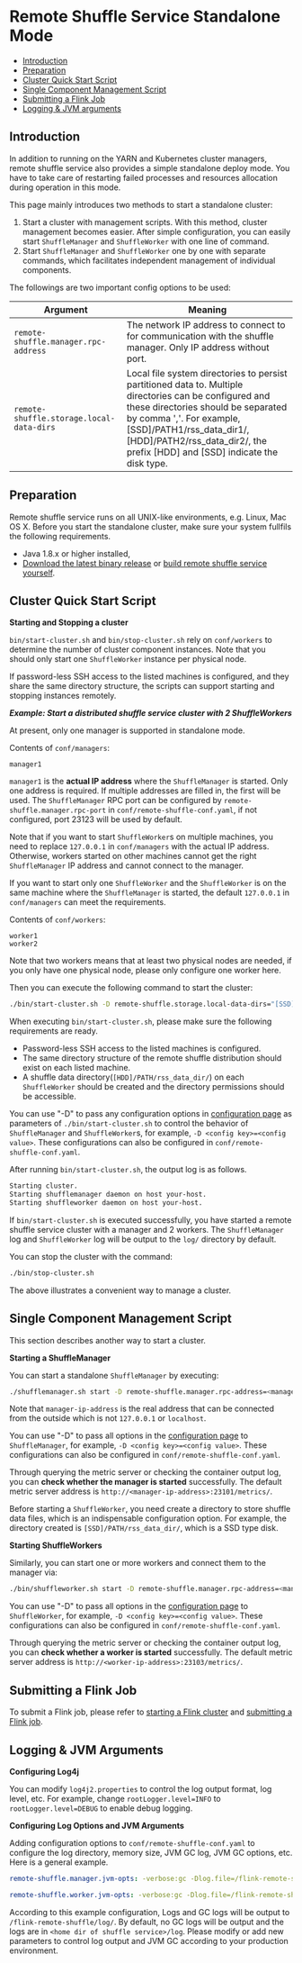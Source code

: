 <!--
Licensed to the Apache Software Foundation (ASF) under one
or more contributor license agreements.  See the NOTICE file
distributed with this work for additional information
regarding copyright ownership.  The ASF licenses this file
to you under the Apache License, Version 2.0 (the
"License"); you may not use this file except in compliance
with the License.  You may obtain a copy of the License at

  http://www.apache.org/licenses/LICENSE-2.0

Unless required by applicable law or agreed to in writing,
software distributed under the License is distributed on an
"AS IS" BASIS, WITHOUT WARRANTIES OR CONDITIONS OF ANY
KIND, either express or implied.  See the License for the
specific language governing permissions and limitations
under the License.
-->

# Remote Shuffle Service Standalone Mode

- [Introduction](#introduction)
- [Preparation](#preparation)
- [Cluster Quick Start Script](#cluster-quick-start-script)
- [Single Component Management Script](#single-component-management-script)
- [Submitting a Flink Job](#submitting-a-flink-job)
- [Logging & JVM arguments](#logging--jvm-arguments)

## Introduction
In addition to running on the YARN and Kubernetes cluster managers, remote shuffle service also provides a simple standalone deploy mode. You have to take care of restarting failed processes and resources allocation during operation in this mode.

This page mainly introduces two methods to start a standalone cluster:
1. Start a cluster with management scripts. With this method, cluster management becomes easier. After simple configuration, you can easily start `ShuffleManager` and `ShuffleWorker` with one line of command.
2. Start `ShuffleManager` and `ShuffleWorker` one by one with separate commands, which facilitates independent management of individual components.

The followings are two important config options to be used:

| Argument | Meaning |
| -------- | ------- |
|`remote-shuffle.manager.rpc-address` | The network IP address to connect to for communication with the shuffle manager. Only IP address without port.|
|`remote-shuffle.storage.local-data-dirs` | Local file system directories to persist partitioned data to. Multiple directories can be configured and these directories should be separated by comma ','. For example, [SSD]/PATH1/rss_data_dir1/,[HDD]/PATH2/rss_data_dir2/, the prefix [HDD] and [SSD] indicate the disk type.|

## Preparation
Remote shuffle service runs on all UNIX-like environments, e.g. Linux, Mac OS X. Before you start the standalone cluster, make sure your system fullfils the following requirements.

- Java 1.8.x or higher installed,
- [Download the latest binary release](https://github.com/flink-extended/flink-remote-shuffle/releases) or [build remote shuffle service yourself](https://github.com/flink-extended/flink-remote-shuffle#building-from-source).

## Cluster Quick Start Script
**Starting and Stopping a cluster**

`bin/start-cluster.sh` and `bin/stop-cluster.sh` rely on `conf/workers` to determine the number of cluster component instances. Note that you should only start one `ShuffleWorker` instance per physical node.

If password-less SSH access to the listed machines is configured, and they share the same directory structure, the scripts can support starting and stopping instances remotely.

***Example: Start a distributed shuffle service cluster with 2 ShuffleWorkers***

At present, only one manager is supported in standalone mode. 

Contents of `conf/managers`:

```
manager1
```

`manager1` is the **actual IP address** where the `ShuffleManager` is started. Only one address is required. If multiple addresses are filled in, the first will be used. The `ShuffleManager` RPC port can be configured by `remote-shuffle.manager.rpc-port` in `conf/remote-shuffle-conf.yaml`, if not configured, port 23123 will be used by default.

Note that if you want to start `ShuffleWorker`s on multiple machines, you need to replace `127.0.0.1` in `conf/managers` with the actual IP address. Otherwise, workers started on other machines cannot get the right `ShuffleManager` IP address and cannot connect to the manager.

If you want to start only one `ShuffleWorker` and the `ShuffleWorker` is on the same machine where the `ShuffleManager` is started, the default `127.0.0.1` in `conf/managers` can meet the requirements.

Contents of `conf/workers`:

```
worker1
worker2
```

Note that two workers means that at least two physical nodes are needed, if you only have one physical node, please only configure one worker here.

Then you can execute the following command to start the cluster:

```sh
./bin/start-cluster.sh -D remote-shuffle.storage.local-data-dirs="[SSD]/PATH/rss_data_dir/"
```

When executing `bin/start-cluster.sh`, please make sure the following requirements are ready.
- Password-less SSH access to the listed machines is configured.
- The same directory structure of the remote shuffle distribution should exist on each listed machine.
- A shuffle data directory(`[HDD]/PATH/rss_data_dir/`) on each `ShuffleWorker` should be created and the directory permissions should be accessible.

You can use "-D" to pass any configuration options in [configuration page](https://github.com/flink-extended/flink-remote-shuffle/blob/master/docs/configuration.md) as parameters of `./bin/start-cluster.sh` to control the behavior of `ShuffleManager` and  `ShuffleWorker`s, for example, `-D <config key>=<config value>`. These configurations can also be configured in `conf/remote-shuffle-conf.yaml`.

After running `bin/start-cluster.sh`, the output log is as follows.

```sh
Starting cluster.
Starting shufflemanager daemon on host your-host.
Starting shuffleworker daemon on host your-host.
```

If `bin/start-cluster.sh` is executed successfully, you have started a remote shuffle service cluster with a manager and 2 workers.
The `ShuffleManager` log and `ShuffleWorker` log will be output to the `log/` directory by default.

You can stop the cluster with the command:

```sh
./bin/stop-cluster.sh
```

The above illustrates a convenient way to manage a cluster.

## Single Component Management Script

This section describes another way to start a cluster.

**Starting a ShuffleManager**

You can start a standalone `ShuffleManager` by executing:

```sh
./shufflemanager.sh start -D remote-shuffle.manager.rpc-address=<manager-ip-address>
```

Note that `manager-ip-address` is the real address that can be connected from the outside which is not `127.0.0.1` or `localhost`.

You can use "-D" to pass all options in the [configuration page](https://github.com/flink-extended/flink-remote-shuffle/blob/master/docs/configuration.md) to `ShuffleManager`, for example, `-D <config key>=<config value>`. These configurations can also be configured in `conf/remote-shuffle-conf.yaml`.

Through querying the metric server or checking the container output log, you can **check whether the manager is started** successfully. The default metric server address is `http://<manager-ip-address>:23101/metrics/`.

Before starting a `ShuffleWorker`, you need create a directory to store shuffle data files, which is an indispensable configuration option. For example, the  directory created is `[SSD]/PATH/rss_data_dir/`, which is a SSD type disk.

**Starting ShuffleWorkers**

Similarly, you can start one or more workers and connect them to the manager via:

```sh
./bin/shuffleworker.sh start -D remote-shuffle.manager.rpc-address=<manager-ip-address> -D remote-shuffle.storage.local-data-dirs="[HDD]/PATH/rss_data_dir/"
```

You can use "-D" to pass all options in the [configuration page](https://github.com/flink-extended/flink-remote-shuffle/blob/master/docs/configuration.md) to `ShuffleWorker`, for example, `-D <config key>=<config value>`. These configurations can also be configured in `conf/remote-shuffle-conf.yaml`.

Through querying the metric server or checking the container output log, you can **check whether a worker is started** successfully. The default metric server address is `http://<worker-ip-address>:23103/metrics/`.

## Submitting a Flink Job
To submit a Flink job, please refer to [starting a Flink cluster](https://github.com/flink-extended/flink-remote-shuffle/blob/master/docs/quick_start.md#starting-a-flink-cluster) and [submitting a Flink job](https://github.com/flink-extended/flink-remote-shuffle/blob/master/docs/quick_start.md#submitting-a-flink-job).

## Logging & JVM Arguments
**Configuring Log4j**

You can modify `log4j2.properties` to control the log output format, log level, etc. For example, change `rootLogger.level=INFO` to `rootLogger.level=DEBUG` to enable debug logging.

**Configuring Log Options and JVM Arguments**

Adding configuration options to `conf/remote-shuffle-conf.yaml` to configure the log directory, memory size, JVM GC log, JVM GC options, etc. Here is a general example.

```yaml
remote-shuffle.manager.jvm-opts: -verbose:gc -Dlog.file=/flink-remote-shuffle/log/shufflemanager.log -Xloggc:/flink-remote-shuffle/log/shufflemanager.gc.log -XX:NewRatio=3 -XX:+PrintGCDetails -XX:+PrintGCDateStamps -XX:ParallelGCThreads=4 -XX:+UseGCLogFileRotation -XX:NumberOfGCLogFiles=2 -XX:GCLogFileSize=256M

remote-shuffle.worker.jvm-opts: -verbose:gc -Dlog.file=/flink-remote-shuffle/log/shuffleworker.log -Xloggc:/flink-remote-shuffle/log/shuffleworker.gc.log -XX:NewRatio=3 -XX:+PrintGCDetails -XX:+PrintGCDateStamps -XX:ParallelGCThreads=4 -XX:+UseGCLogFileRotation -XX:NumberOfGCLogFiles=2 -XX:GCLogFileSize=256M
```

According to this example configuration, Logs and GC logs will be output to `/flink-remote-shuffle/log/`. By default, no GC logs will be output and the logs are in `<home dir of shuffle service>/log`. Please modify or add new parameters to control log output and JVM GC according to your production environment.

